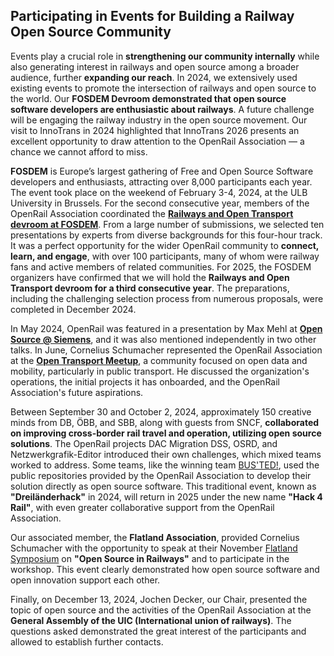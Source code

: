## Participating in Events for Building a Railway Open Source Community

Events play a crucial role in **strengthening our community internally** while also generating interest in railways and open source among a broader audience, further **expanding our reach**.
In 2024, we extensively used existing events to promote the intersection of railways and open source to the world. Our **FOSDEM Devroom demonstrated that open source software developers are enthusiastic about railways**. A future challenge will be engaging the railway industry in the open source movement. Our visit to InnoTrans in 2024 highlighted that InnoTrans 2026 presents an excellent opportunity to draw attention to the OpenRail Association — a chance we cannot afford to miss.

**FOSDEM** is Europe’s largest gathering of Free and Open Source Software developers and enthusiasts, attracting over 8,000 participants each year. The event took place on the weekend of February 3-4, 2024, at the ULB University in Brussels. For the second consecutive year, members of the OpenRail Association coordinated the [**Railways and Open Transport devroom at FOSDEM**](https://archive.fosdem.org/2024/schedule/track/railways-and-open-transport/). From a large number of submissions, we selected ten presentations by experts from diverse backgrounds for this four-hour track. It was a perfect opportunity for the wider OpenRail community to **connect, learn, and engage**, with over 100 participants, many of whom were railway fans and active members of related communities. For 2025, the FOSDEM organizers have confirmed that we will hold the **Railways and Open Transport devroom for a third consecutive year**. The preparations, including the challenging selection process from numerous proposals, were completed in December 2024.

In May 2024, OpenRail was featured in a presentation by Max Mehl at [**Open Source @ Siemens**](https://opensource.siemens.com/events/2024/), and it was also mentioned independently in two other talks. In June, Cornelius Schumacher represented the OpenRail Association at the [**Open Transport Meetup**](https://github.com/transportkollektiv/meetup), a community focused on open data and mobility, particularly in public transport. He discussed the organization's operations, the initial projects it has onboarded, and the OpenRail Association's future aspirations.

Between September 30 and October 2, 2024, approximately 150 creative minds from DB, ÖBB, and SBB, along with guests from SNCF, **collaborated on improving cross-border rail travel and operation, utilizing open source solutions**. The OpenRail projects DAC Migration DSS, OSRD, and Netzwerkgrafik-Editor introduced their own challenges, which mixed teams worked to address. Some teams, like the winning team [BUS'TED!](https://github.com/OpenRail-Playground/busted), used the public repositories provided by the OpenRail Association to develop their solution directly as open source software. This traditional event, known as **"Dreiländerhack"** in 2024, will return in 2025 under the new name **"Hack 4 Rail"**, with even greater collaborative support from the OpenRail Association.

Our associated member, the **Flatland Association**, provided Cornelius Schumacher with the opportunity to speak at their November [Flatland Symposium](https://www.flatland-association.org/events) on **"Open Source in Railways"** and to participate in the workshop. This event clearly demonstrated how open source software and open innovation support each other.

Finally, on December 13, 2024, Jochen Decker, our Chair, presented the topic of open source and the activities of the OpenRail Association at the **General Assembly of the UIC (International union of railways)**. The questions asked demonstrated the great interest of the participants and allowed to establish further contacts.
